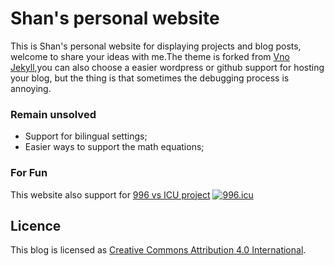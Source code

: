 # Shan's personal website

This is Shan's personal website for displaying projects and blog posts, welcome to share your ideas with me.The theme is forked from [Vno Jekyll](https://github.com/onevcat/vno-jekyll),you can also choose a easier wordpress or github support for hosting your blog, but the thing is that sometimes the debugging process is annoying.

### Remain unsolved 
- Support for bilingual settings; 
- Easier ways to support the math equations; 


### For Fun

This website also support for [996 vs ICU project](https://github.com/996icu/996.ICU/blob/master/i18n/en_US.md)
<a href="https://996.icu"><img src="https://img.shields.io/badge/link-996.icu-red.svg" alt="996.icu"></a>


## Licence

This blog is licensed as [Creative Commons Attribution 4.0 International](http://creativecommons.org/licenses/by/4.0/).
